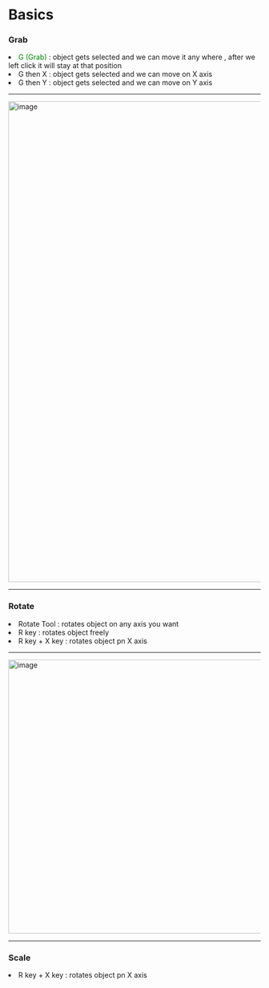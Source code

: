 # Basics
<h3>Grab</h3>
<li><span style="color:green;" >G (Grab) </span> : object gets selected and we can move it any where , after we left click it will stay at that position</li>
<li><span color="green" >G then X </span> : object gets selected and we can move on X axis</li>
<li><span color="green" >G then Y </span> : object gets selected and we can move on Y axis</li>
<hr>
<img width="960" alt="image" src="https://github.com/aditimahabole/DSA-SQL-PYTHON-ALL-TECH-STUFF/assets/78752342/257445ea-25fd-4288-9833-f8ac04938d0c">
<hr>
<h3>Rotate</h3>
<li><span color="green" >Rotate Tool </span> : rotates object on any axis you want</li>
<li><span color="green" >R key </span> : rotates object freely</li>
<li><span color="green" >R key + X key</span> : rotates object pn X axis</li>
<hr>
<img width="547" alt="image" src="https://github.com/aditimahabole/DSA-SQL-PYTHON-ALL-TECH-STUFF/assets/78752342/535ced6a-e625-40b5-bf38-320bd9fc423c">
<hr>
<h3>Scale</h3>
<li><span color="green" >R key + X key</span> : rotates object pn X axis</li>






